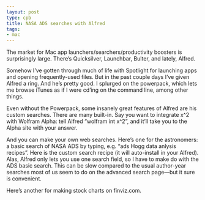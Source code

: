 ```yaml
---
layout: post
type: cpb
title: NASA ADS searches with Alfred
tags:
- mac
---
```

The market for Mac app launchers/searchers/productivity boosters is surprisingly large. There’s Quicksilver, Launchbar, Bulter, and lately, Alfred.

Somehow I’ve gotten through much of life with Spotlight for launching apps and opening frequently-used files. But in the past couple days I’ve given Alfred a ring. And he’s pretty good. I splurged on the powerpack, which lets me browse iTunes as if I were cd’ing on the command line, among other things.

Even without the Powerpack, some insanely great features of Alfred are his custom searches. There are many built-in. Say you want to integrate x^2 with Wolfram Alpha: tell Alfred “wolfram int x^2”, and it’ll take you to the Alpha site with your answer.

And you can make your own web searches. Here’s one for the astronomers: a basic search of NASA ADS by typing, e.g. “ads Hogg data anlysis recipes”. Here is the custom search recipe (it will auto-install in your Alfred). Alas, Alfred only lets you use one search field, so I have to make do with the ADS basic search. This can be slow compared to the usual author-year searches most of us seem to do on the advanced search page—but it sure is convenient.

Here’s another for making stock charts on finviz.com.
